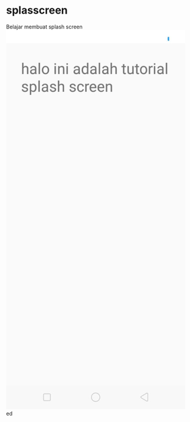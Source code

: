 # splasscreen
Belajar membuat splash screen
![Screenshot](http://github.com/hidayatulwildan/splasscreen/blob/master/splash-screen-485x1024.jpeg)
ed
